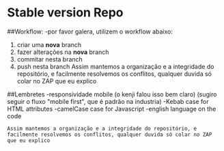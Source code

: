 # Stable version Repo

##Workflow:
-por favor galera, utilizem o workflow abaixo:
1. criar uma **nova** branch
2. fazer alterações na **nova** branch
3. commitar nesta branch
4. push nesta branch
    Assim mantemos a organização e a integridade do repositório, e facilmente resolvemos os conflitos, qualquer duvida só colar no ZAP que eu explico

##Lembretes
-responsividade mobile (o kenji falou isso bem claro) (sugiro seguir o fluxo "mobile first", que é padrão na industria)
-Kebab case for HTML attributes
-camelCase case for Javascript
-english language on the code

    Assim mantemos a organização e a integridade do repositório, e facilmente resolvemos os conflitos, qualquer duvida só colar no ZAP que eu explico
